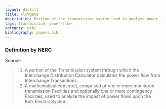 ```yaml
---
layout: distill
title: Flowgate
description: Portion of the transmission system used to analyze power flow impact.
tags: transmission, power-flow
category: wiki
bibliography: papers.bib
---
```


### Definition by NERC

Source: <d-cite key="nerc2024glossary"></d-cite>

> 1. A portion of the Transmission system through which the Interchange Distribution Calculator calculates the power flow from Interchange Transactions.
> 2. A mathematical construct, comprised of one or more monitored transmission Facilities and optionally one or more contingency Facilities, used to analyze the impact of power flows upon the Bulk Electric System.
